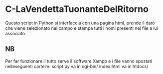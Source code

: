 # C-LaVendettaTuonanteDelRitorno
Questo script in Python si interfaccia con una pagina html, prende il dato che viene selezionato nel campo e stampa tutti i nomi presenti nel file a lui associato.
## NB
Per far funzionare il tutto serve il software Xampp e i file vanno spostati nelleseguenti cartelle: script.py va in cgi-bin/ index.html va in htdocs/
